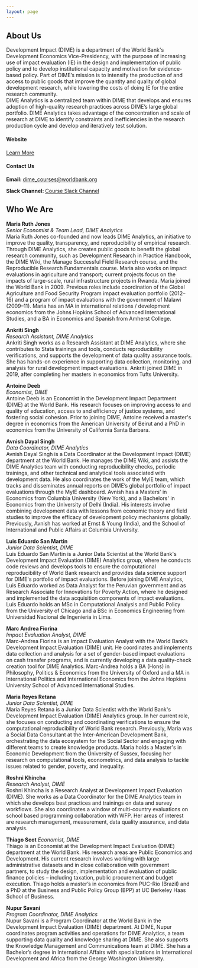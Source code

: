 ```yaml
---
layout: page
---
```


<h2>About Us</h2>

Development Impact (DIME) is a department of the World Bank's Development Economics Vice-Presidency, with the purpose of increasing use of impact evaluation (IE) in the design and implementation of public policy and to develop institutional capacity and motivation for evidence-based policy. Part of DIME’s mission is to intensify the production of and access to public goods that improve the quantity and quality of global development research, while lowering the costs of doing IE for the entire research community.
<br/>
DIME Analytics is a centralized team within DIME that develops and ensures adoption of high-quality research practices across DIME’s large global portfolio. DIME Analytics takes advantage of the concentration and scale of research at DIME to identify constraints and inefficiencies in the research production cycle and develop and iteratively test solution.

<h4 >Website</h4>
<a href="https://www.worldbank.org/en/research/dime/data-and-analytics">Learn More</a>

<h4> Contact Us </h4>
<b>Email: </b>
<a href="mailto:dime_courses@worldbank.org">dime_courses@worldbank.org</a>

<b> Slack Channel: </b>
<a href="https://join.slack.com/t/rrf2023/shared_invite/zt-27by6ujt0-EdeNPolteXBRrffgrg8TZA">Course Slack Channel</a>



<h2> Who We Are </h2>

<b>Maria Ruth Jones</b><br/>
<i>Senior Economist & Team Lead, DIME Analytics</i><br/>
Maria Ruth Jones co-founded and now leads DIME Analytics, an initiative to improve the quality, transparency, and reproducibility of empirical research. Through DIME Analytics, she creates public goods to benefit the global research community, such as Development Research in Practice Handbook, the DIME Wiki, the Manage Successful Field Research course, and the Reproducible Research Fundamentals course. Maria also works on impact evaluations in agriculture and transport; current projects focus on the impacts of large-scale, rural infrastructure projects in Rwanda. Maria joined the World Bank in 2009. Previous roles include coordination of the Global Agriculture and Food Security Program impact evaluation portfolio (2012–16) and a program of impact evaluations with the government of Malawi (2009–11). Maria has an MA in international relations / development economics from the Johns Hopkins School of Advanced International Studies, and a BA in Economics and Spanish from Amherst College.   

<b>Ankriti Singh</b> <br/>
<i>Research Assistant, DIME Analytics</i> <br/>
Ankriti Singh works as a Research Assistant at DIME Analytics, where she contributes to Stata trainings and tools, conducts reproducibility verifications, and supports the development of data quality assurance tools. She has hands-on experience in supporting data collection, monitoring, and analysis for rural development impact evaluations. Ankriti joined DIME in 2019, after completing her masters in economics from Tufts University.

<b>Antoine Deeb</b><br/>
<i>Economist, DIME </i> <br/>
Antoine Deeb is an Economist in the Development Impact Department (DIME) at the World Bank. His research focuses on improving access to and quality of education, access to and efficiency of justice systems, and fostering social cohesion.  Prior to joining DIME, Antoine received a master's degree in economics from the American University of Beirut and a PhD in economics from the University of California Santa Barbara.

<b>Avnish Dayal Singh</b><br/>
<i>Data Coordinator, DIME Analytics</i> <br/>
Avnish Dayal Singh is a Data Coordinator at the Development Impact (DIME) department at the World Bank. He manages the DIME Wiki, and assists the DIME Analytics team with conducting reproducibility checks, periodic trainings, and other technical and analytical tools associated with development data. He also coordinates the work of the MyIE team, which tracks and disseminates annual reports on DIME’s global portfolio of impact evaluations through the MyIE dashboard. Avnish has a Masters' in Economics from Columbia University (New York), and a Bachelors' in Economics from the University of Delhi (India). His interests involve combining development data with lessons from economic theory and field studies to improve the efficacy of development policy mechanisms globally. Previously, Avnish has worked at Ernst & Young (India), and the School of International and Public Affairs at Columbia University.


<b>Luis Eduardo San Martin</b><br/>
<i>Junior Data Scientist, DIME</i><br/>
Luis Eduardo San Martin is a Junior Data Scientist at the World Bank's Development Impact Evaluation (DIME) Analytics group, where he conducts code reviews and develops tools to ensure the computational reproducibility of World Bank research and provides data science support for DIME's portfolio of impact evaluations. Before joining DIME Analytics, Luis Eduardo worked as Data Analyst for the Peruvian government and as Research Associate for Innovations for Poverty Action, where he designed and implemented the data acquisition components of impact evaluations. Luis Eduardo holds an MSc in Computational Analysis and Public Policy from the University of Chicago and a BSc in Economics Engineering from Universidad Nacional de Ingenieria in Lima.


<b>Marc Andrea Fiorina</b><br/>
<i>Impact Evaluation Analyst, DIME</i><br/>
Marc-Andrea Fiorina is an Impact Evaluation Analyst with the World Bank’s Development Impact Evaluation (DIME) unit. He coordinates and implements data collection and analysis for a set of gender-based impact evaluations on cash transfer programs, and is currently developing a data quality-check creation tool for DIME Analytics. Marc-Andrea holds a BA (Hons) in Philosophy, Politics & Economics from the University of Oxford and a MA in International Politics and International Economics from the Johns Hopkins University School of Advanced International Studies.

<b>Maria Reyes Retana</b><br/>
<i>Junior Data Scientist, DIME</i><br/>
Maria Reyes Retana is a Junior Data Scientist with the World Bank's Development Impact Evaluation (DIME) Analytics group. In her current role, she focuses on conducting and coordinating verifications to ensure the computational reproducibility of World Bank research. Previously, Maria was a Social Data Consultant at the Inter-American Development Bank, orchestrating the data ecosystem for the Social Sector and engaging with different teams to create knowledge products. Maria holds a Master's in Economic Development from the University of Sussex, focusing her research on computational tools, econometrics, and data analysis to tackle issues related to gender, poverty, and inequality.

<b>Roshni Khincha</b><br/>
<i>Research Analyst, DIME</i><br/>
Roshni Khincha is a Research Analyst at Development Impact Evaluation (DIME). She works as a Data Coordinator for the DIME Analytics team in which she develops best practices and trainings on data and survey workflows. She also coordinates a window of multi-country evaluations on school based programming collaboration with WFP. Her areas of interest are research management, measurement, data quality assurance, and data analysis.


<b>Thiago Scot</b>
<i>Economist, DIME</i><br/>
Thiago is an Economist at the Development Impact Evaluation (DIME) department at the World Bank. His research areas are Public Economics and Development. His current research involves working with large administrative datasets and in close collaboration with government partners, to study the design, implementation and evaluation of public finance policies – including taxation, public procurement and budget execution. Thiago holds a master’s in economics from PUC-Rio (Brazil) and a PhD at the Business and Public Policy Group (BPP) at UC Berkeley Haas School of Business.


<b>Nupur Savani</b><br/>
<i>Program Coordinator, DIME Analytics</i><br/>
Nupur Savani is a Program Coordinator at the World Bank in the Development Impact Evaluation (DIME) department. At DIME, Nupur coordinates program activities and operations for DIME Analytics, a team supporting data quality and knowledge sharing at DIME. She also supports the Knowledge Management and Communications team at DIME. She has a Bachelor’s degree in International Affairs with specializations in International Development and Africa from the George Washington University.

